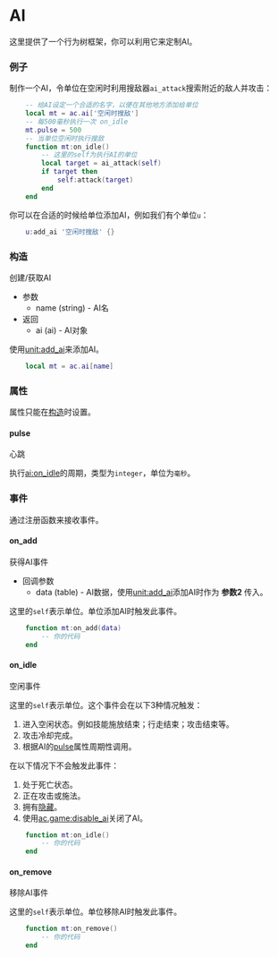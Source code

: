 # AI
这里提供了一个行为树框架，你可以利用它来定制AI。

### 例子
制作一个AI，令单位在空闲时利用搜敌器`ai_attack`搜索附近的敌人并攻击：

```lua
    -- 给AI设定一个合适的名字，以便在其他地方添加给单位
    local mt = ac.ai['空闲时搜敌']
    -- 每500毫秒执行一次 on_idle
    mt.pulse = 500
    -- 当单位空闲时执行搜敌
    function mt:on_idle()
        -- 这里的self为执行AI的单位
        local target = ai_attack(self)
        if target then
            self:attack(target)
        end
    end
```

你可以在合适的时候给单位添加AI，例如我们有个单位`u`：

```lua
    u:add_ai '空闲时搜敌' {}
```
### 构造
创建/获取AI
* 参数
    * name (string) - AI名
* 返回
    * ai (ai) - AI对象

使用[unit:add_ai]来添加AI。

```lua
    local mt = ac.ai[name]
```

### 属性
属性只能在[构造]时设置。

#### pulse
心跳

执行[ai:on_idle]的周期，类型为`integer`，单位为`毫秒`。

### 事件
通过注册函数来接收事件。

#### on_add
获得AI事件

* 回调参数
    * data (table) - AI数据，使用[unit:add_ai]添加AI时作为 **参数2** 传入。

这里的`self`表示单位。单位添加AI时触发此事件。

```lua
    function mt:on_add(data)
        -- 你的代码
    end
```

#### on_idle
空闲事件

这里的`self`表示单位。这个事件会在以下3种情况触发：
1. 进入空闲状态。例如技能施放结束；行走结束；攻击结束等。
2. 攻击冷却完成。
3. 根据AI的[pulse]属性周期性调用。

在以下情况下不会触发此事件：
1. 处于死亡状态。
2. 正在攻击或施法。
3. 拥有[隐藏]。
4. 使用[ac.game:disable_ai]关闭了AI。

```lua
    function mt:on_idle()
        -- 你的代码
    end
```

#### on_remove
移除AI事件

这里的`self`表示单位。单位移除AI时触发此事件。

```lua
    function mt:on_remove()
        -- 你的代码
    end
```

[pulse]: /ac/API/ai?id=pulse
[隐藏]: /ac/unit/restriction?id=隐藏
[ac.game:disable_ai]: /ac/API/game?id=disable_ai
[unit:add_ai]: /ac/API/unit?id=add_ai
[ai:on_idle]: /ac/API/ai?id=on_idle
[构造]: /ac/API/ai?id=pulse
